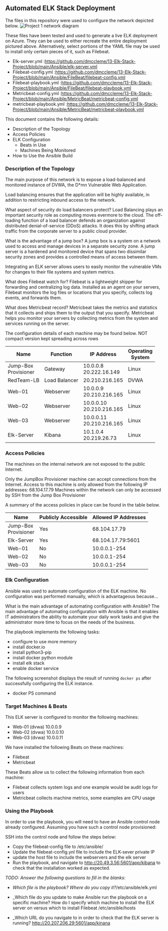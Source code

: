 ## Automated ELK Stack Deployment

The files in this repository were used to configure the network depicted below.
![Project 1 network diagram]( https://github.com/dmccleme/13-Elk-Stack-Project/blob/main/Diagrams/project%2001-network%20diagram.drawio)
  

These files have been tested and used to generate a live ELK deployment on Azure. They can be used to either recreate the entire deployment pictured above. Alternatively, select portions of the YAML file may be used to install only certain pieces of it, such as Filebeat.

* Elk-server.yml :https://github.com/dmccleme/13-Elk-Stack-Project/blob/main/Ansible/elk-server.yml
* Filebeat-config.yml :https://github.com/dmccleme/13-Elk-Stack-Project/blob/main/Ansible/FileBeat/filebeat-config.yml
* Filebeat-playbook.yml :https://github.com/dmccleme/13-Elk-Stack-Project/blob/main/Ansible/FileBeat/filebeat-playbook.yml
* Metricbeat-config.yml :https://github.com/dmccleme/13-Elk-Stack-Project/blob/main/Ansible/MetricBeat/metricbeat-config.yml
* metricbeat-playbook.yml :https://github.com/dmccleme/13-Elk-Stack-Project/blob/main/Ansible/MetricBeat/metricbeat-playbook.yml


This document contains the following details:
- Description of the Topology
- Access Policies
- ELK Configuration
  - Beats in Use
  - Machines Being Monitored
- How to Use the Ansible Build


### Description of the Topology

The main purpose of this network is to expose a load-balanced and monitored instance of DVWA, the D*mn Vulnerable Web Application.

Load balancing ensures that the application will be highly available, in addition to restricting inbound access to the network.

What aspect of security do load balancers protect? 
	Load Balancing plays an important security role as computing moves evermore to the cloud. The off-loading function of a load balancer defends an organization against distributed denial-of-service (DDoS) attacks. It does this by shifting attack traffic from the corporate server to a public cloud provider.

What is the advantage of a jump box?
	A jump box is a system on a network used to access and manage devices in a separate security zone. A jump server is a hardened and monitored device that spans two dissimilar security zones and provides a controlled means of access between them. 

Integrating an ELK server allows users to easily monitor the vulnerable VMs for changes to their file systems and system metrics.

What does Filebeat watch for?
	Filebeat is a lightweight shipper for forwarding and centralizing log data. Installed as an agent on your servers, Filebeat monitors the log files or locations that you specify, collects log events, and forwards them.

What does Metricbeat record?
	Metricbeat takes the metrics and statistics that it collects and ships them to the output that you specify. Metricbeat helps you monitor your servers by collecting metrics from the system and services running on the server.






The configuration details of each machine may be found below.
NOT compact version kept spreading across rows

| Name | Function | IP Address | Operating <br>System |
|---|---|---|---|
| Jump-Box<br>Provisioner | Gateway | 10.0.0.8<br>20.222.16.149 | Linux |
| RedTeam-LB | Load Balancer | 20.210.216.165 | DVWA |
| Web-01 | Webserver | 10.0.0.9<br>20.210.216.165 | Linux |
| Web-02 | Webserver | 10.0.0.10<br>20.210.216.165 | Linux |
| Web-03 | Webserver | 10.0.0.11<br>20.210.216.165 | Linux |
| Elk-Server | Kibana | 10.1.0.4<br>20.219.26.73 | Linux |


### Access Policies

The machines on the internal network are not exposed to the public Internet. 

Only the JumpBox Provisioner machine can accept connections from the Internet. Access to this machine is only allowed from the following IP addresses: 68.104.17.79 Machines within the network can only be accessed by SSH from the Jump Box Provisioner

A summary of the access policies in place can be found in the table below.

| Name                    | Publicly Accessible | Allowed IP Addresses |
|-------------------------|---------------------|----------------------|
| Jump-Box<br>Provisioner | Yes                 | 68.104.17.79         |
| Elk-Server              | Yes                 | 68.104.17.79:5601    |
| Web-01                  | No                  | 10.0.0.1-254         |
| Web-02                  | No                  | 10.0.0.1-254         |
| Web-03                  | No                  | 10.0.0.1-254         |


### Elk Configuration

Ansible was used to automate configuration of the ELK machine. No configuration was performed manually, which is advantageous because...

What is the main advantage of automating configuration with Ansible?
       The main advantage of automating configuration with Ansible is that it enables IT administrators the ability to automate your daily work tasks and give the administrator more time to focus on the needs of the business.

The playbook implements the following tasks:
* configure to use more memory
* install docker.io
* install python3-pip
* install docker python module
* install elk stack
* enable docker service


The following screenshot displays the result of running `docker ps` after successfully configuring the ELK instance.

* docker PS command
 

### Target Machines & Beats
This ELK server is configured to monitor the following machines:
* Web-01 (dvwa) 10.0.0.9
* Web-02 (dvwa) 10.0.0.10
* Web-03 (dvwa) 10.0.0.11

We have installed the following Beats on these machines:
* Filebeat
* Metricbeat

These Beats allow us to collect the following information from each machine:
* Filebeat collects system logs and one example would be audit logs for users
* Metricbeat collects machine metrics, some examples are CPU usage


### Using the Playbook
In order to use the playbook, you will need to have an Ansible control node already configured. Assuming you have such a control node provisioned: 

SSH into the control node and follow the steps below:
- Copy the filebeat-config file to /etc/ansible/
- Update the filebeat-config.ynl file to include the ELK-sever private IP
- update the host file to include the webservers and the elk server
- Run the playbook, and navigate to http://20.49.3.56:5601/app/kibana to check that the installation worked as expected.


_TODO: Answer the following questions to fill in the blanks:_
- _Which file is the playbook? Where do you copy it?_/etc/ansible/elk.yml

- _Which file do you update to make Ansible run the playbook on a specific machine? How do I specify which machine to install the ELK server on versus which to install Filebeat /etc/ansible/hosts

- _Which URL do you navigate to in order to check that the ELK server is running? http://20.207.206.29:5601/app/kinana
 


